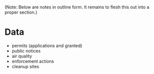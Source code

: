(Note: Below are notes in outline form. It remains to flesh this out into a proper section.)

# Data

* permits (applications and granted)
* public notices
* air quality
* enforcement actions
* cleanup sites
